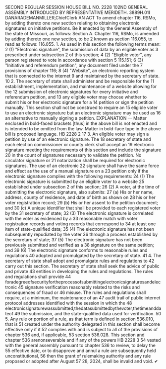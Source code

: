 SECOND REGULAR SESSION
HOUSE BILL NO. 2228
102ND GENERAL ASSEMBLY
INTRODUCED BY REPRESENTATIVE MERIDETH.
3889H.01I DANARADEMANMILLER,ChiefClerk
AN ACT
To amend chapter 116, RSMo, by adding thereto one new section relating to obtaining
electronic signatures on initiative petitions.
Be it enacted by the General Assembly of the state of Missouri, as follows:
Section A. Chapter 116, RSMo, is amended by adding thereto one new section, to be
2 known as section 116.055, to read as follows:
116.055. 1. As used in this section the following terms mean:
2 (1) "Electronic signature", the submission of data by an eligible voter as
3 prescribed under subsection 2 of this section;
4 (2) "Eligible voter", any person registered to vote in accordance with section
5 115.151;
6 (3) "Initiative and referendum petition", any document filed under the
7 provisions of chapter 116;
8 (4) "Website", an electronic reporting system that is connected to the internet
9 and maintained by the secretary of state.
10 2. The secretary of state shall administer and be responsible for the
11 establishment, implementation, and maintenance of a website allowing for the
12 submission of electronic signatures for every initiative and referendum petition, and
13 any eligible voter may choose whether to submit his or her electronic signature for a
14 petition or sign the petition manually. This section shall not be construed to require an
15 eligible voter to use an electronic signature but an electronic signature may be used as
16 an alternative to manually signing a petition.
EXPLANATION — Matter enclosed in bold-faced brackets [thus] in the above bill is not enacted and is
intended to be omitted from the law. Matter in bold-face type in the above bill is proposed language.
HB 2228 2
17 3. An eligible voter may sign a petition by use of an electronic signature. The
18 secretary of state and each election commissioner or county clerk shall accept an
19 electronic signature meeting the requirements of this section and include the signature
20 in the count of signatures necessary to validate the petition. No circulator signature or
21 notarization shall be required for electronic signatures. The use of an electronic
22 signature shall have the same force and effect as the use of a manual signature on a
23 petition only if the electronic signature complies with the following requirements:
24 (1) The electronic signature is submitted by an eligible voter to a website
25 established under subsection 2 of this section;
26 (2) A voter, at the time of submitting the electronic signature, also submits:
27 (a) His or her name, address, county of residence, and date of birth as shown on
28 his or her voter registration record;
29 (b) His or her assent to the petition document; and
30 (c) A unique identifier that shall be provided to each registered voter by the
31 secretary of state;
32 (3) The electronic signature is correlated with the voter as evidenced by a
33 reasonable match with voter registration records and voting records that correspond to
34 at least one item of state-qualified data;
35 (4) The electronic signature has not been subsequently repudiated by the voter
36 through a process established by the secretary of state;
37 (5) The electronic signature has not been previously submitted and verified as a
38 signature on the same petition; and
39 (6) The electronic signature conforms to reasonable rules and regulations
40 adopted and promulgated by the secretary of state.
41 4. The secretary of state shall adopt and promulgate rules and regulations to
42 carry out this section. The secretary of state shall seek the advice of public and private
43 entities in developing the rules and regulations. The rules and regulations shall provide
44 foradegreeofsecurityfortheprocessofsubmittingelectronicsignaturesandelectronic
45 signature verification reasonably related to the risks and consequences of fraud or
46 misuse. The rules and regulations shall require, at a minimum, the maintenance of an
47 audit trail of public internet protocol addresses identified with the session in which the
48 electronicsignaturewassubmitted,thedatasubmittedbythevoter,thetimeanddateof
49 the submission, and the state-qualified data used for verification.
50 5. Any rule or portion of a rule, as that term is defined in section 536.010, that is
51 created under the authority delegated in this section shall become effective only if it
52 complies with and is subject to all of the provisions of chapter 536 and, if applicable,
53 section 536.028. This section and chapter 536 arenonseverable and if any of the powers
HB 2228 3
54 vested with the general assembly pursuant to chapter 536 to review, to delay the
55 effective date, or to disapprove and annul a rule are subsequently held unconstitutional,
56 then the grant of rulemaking authority and any rule proposed or adopted after August
57 28, 2024, shall be invalid and void.
✔